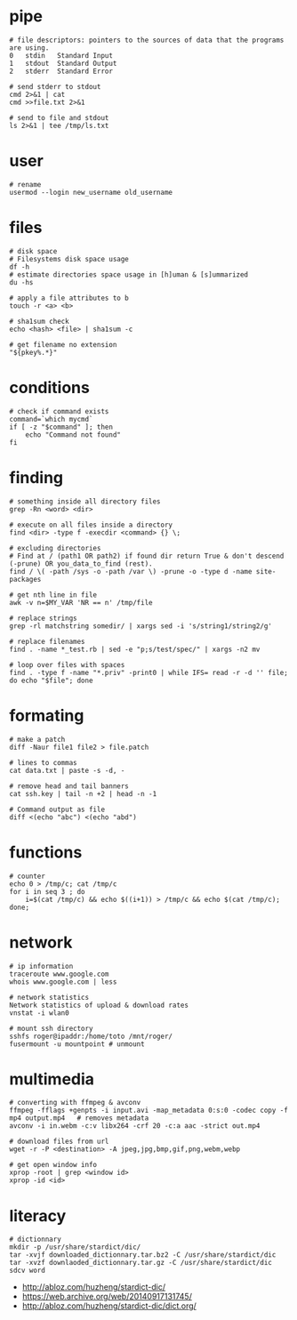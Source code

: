 # pipe

    # file descriptors: pointers to the sources of data that the programs are using.
    0   stdin   Standard Input
    1   stdout  Standard Output
    2   stderr  Standard Error

    # send stderr to stdout
    cmd 2>&1 | cat
    cmd >>file.txt 2>&1

    # send to file and stdout
    ls 2>&1 | tee /tmp/ls.txt

# user

    # rename
    usermod --login new_username old_username

# files

    # disk space
    # Filesystems disk space usage
    df -h
    # estimate directories space usage in [h]uman & [s]ummarized
    du -hs

    # apply a file attributes to b
    touch -r <a> <b>

    # sha1sum check
    echo <hash> <file> | sha1sum -c

    # get filename no extension
    "${pkey%.*}"

# conditions

    # check if command exists
    command=`which mycmd`
    if [ -z "$command" ]; then
        echo "Command not found"
    fi

# finding

    # something inside all directory files
    grep -Rn <word> <dir>

    # execute on all files inside a directory
    find <dir> -type f -execdir <command> {} \;

    # excluding directories
    # Find at / (path1 OR path2) if found dir return True & don't descend (-prune) OR you_data_to_find (rest).
    find / \( -path /sys -o -path /var \) -prune -o -type d -name site-packages

    # get nth line in file
    awk -v n=$MY_VAR 'NR == n' /tmp/file

    # replace strings
    grep -rl matchstring somedir/ | xargs sed -i 's/string1/string2/g'

    # replace filenames
    find . -name *_test.rb | sed -e "p;s/test/spec/" | xargs -n2 mv

    # loop over files with spaces
    find . -type f -name "*.priv" -print0 | while IFS= read -r -d '' file; do echo "$file"; done

# formating

    # make a patch
    diff -Naur file1 file2 > file.patch

    # lines to commas
    cat data.txt | paste -s -d, -

    # remove head and tail banners
    cat ssh.key | tail -n +2 | head -n -1

    # Command output as file
    diff <(echo "abc") <(echo "abd") 

# functions

    # counter
    echo 0 > /tmp/c; cat /tmp/c
    for i in seq 3 ; do
        i=$(cat /tmp/c) && echo $((i+1)) > /tmp/c && echo $(cat /tmp/c);
    done;

# network

    # ip information
    traceroute www.google.com
    whois www.google.com | less

    # network statistics
    Network statistics of upload & download rates
    vnstat -i wlan0

    # mount ssh directory
    sshfs roger@ipaddr:/home/toto /mnt/roger/
    fusermount -u mountpoint # unmount

# multimedia

    # converting with ffmpeg & avconv
    ffmpeg -fflags +genpts -i input.avi -map_metadata 0:s:0 -codec copy -f mp4 output.mp4   # removes metadata
    avconv -i in.webm -c:v libx264 -crf 20 -c:a aac -strict out.mp4

    # download files from url
    wget -r -P <destination> -A jpeg,jpg,bmp,gif,png,webm,webp

    # get open window info
    xprop -root | grep <window id>
    xprop -id <id>

# literacy

    # dictionnary
    mkdir -p /usr/share/stardict/dic/
    tar -xvjf downloaded_dictionnary.tar.bz2 -C /usr/share/stardict/dic
    tar -xvzf downlaoded_dictionnary.tar.gz -C /usr/share/stardict/dic
    sdcv word

- http://abloz.com/huzheng/stardict-dic/
- https://web.archive.org/web/20140917131745/
- http://abloz.com/huzheng/stardict-dic/dict.org/
